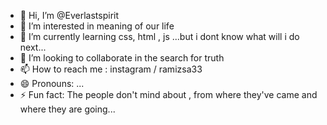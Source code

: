 - 👋 Hi, I’m @Everlastspirit
- 👀 I’m interested in meaning of our life
- 🌱 I’m currently learning css, html , js ...but i dont know what will i do next...
- 💞️ I’m looking to collaborate in the search for truth
- 📫 How to reach me : instagram / ramizsa33
- 😄 Pronouns: ...
- ⚡ Fun fact: The people don't mind about , from where they've came and where they are going...

<!---
Everlastspirit/Everlastspirit is a ✨ special ✨ repository because its `README.md` (this file) appears on your GitHub profile.
You can click the Preview link to take a look at your changes.
--->
